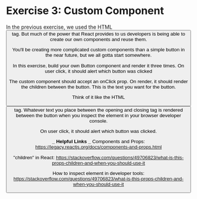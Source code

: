 # Exercise 3: Custom Component

In the previous exercise, we used the HTML <button> tag. But much of the power that React provides to us developers is being able to create our own components and reuse them.

You'll be creating more complicated custom components than a simple button in the near future, but we all gotta start somewhere.

In this exercise, build your own Button component and render it three times. On user click, it should alert which button was clicked

The custom component should accept an onClick prop. On render, it should render the children between the button. This is the text you want for the button.

Think of it like the HTML <button> tag. Whatever text you place between the opening and closing tag is rendered between the button when you inspect the element in your browser developer console.

On user click, it should alert which button was clicked.

**_ Helpful Links _**
Components and Props: https://legacy.reactjs.org/docs/components-and-props.html

"children" in React: https://stackoverflow.com/questions/49706823/what-is-this-props-children-and-when-you-should-use-it

How to inspect element in developer tools: https://stackoverflow.com/questions/49706823/what-is-this-props-children-and-when-you-should-use-it

